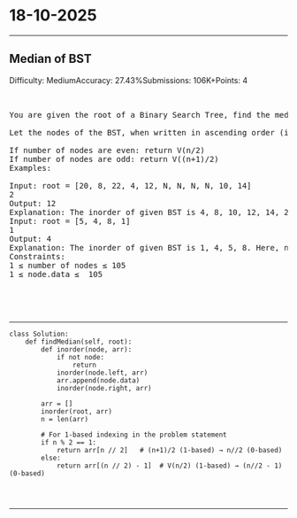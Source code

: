 # 18-10-2025
---
## Median of BST
Difficulty: MediumAccuracy: 27.43%Submissions: 106K+Points: 4

<pre>


You are given the root of a Binary Search Tree, find the median of it. 

Let the nodes of the BST, when written in ascending order (inorder traversal), be represented as V1, V2, V3, …, Vn, where n is the total number of nodes in the BST.

If number of nodes are even: return V(n/2)
If number of nodes are odd: return V((n+1)/2)
Examples:

Input: root = [20, 8, 22, 4, 12, N, N, N, N, 10, 14]
2
Output: 12
Explanation: The inorder of given BST is 4, 8, 10, 12, 14, 20, 22. Here, n = 7, so, here median will be ((7+1)/2)th value, i.e., 4th value, i.e, 12.
Input: root = [5, 4, 8, 1]
1 
Output: 4
Explanation: The inorder of given BST is 1, 4, 5, 8. Here, n = 4(even), so, here median will be (4/2)th value, i.e., 2nd value, i.e, 4.
Constraints:
1 ≤ number of nodes ≤ 105
1 ≤ node.data ≤  105




</pre>

---
```
class Solution:
    def findMedian(self, root):
        def inorder(node, arr):
            if not node:
                return
            inorder(node.left, arr)
            arr.append(node.data)
            inorder(node.right, arr)
        
        arr = []
        inorder(root, arr)
        n = len(arr)
        
        # For 1-based indexing in the problem statement
        if n % 2 == 1:
            return arr[n // 2]   # (n+1)/2 (1-based) → n//2 (0-based)
        else:
            return arr[(n // 2) - 1]  # V(n/2) (1-based) → (n//2 - 1) (0-based)


        
```
---
